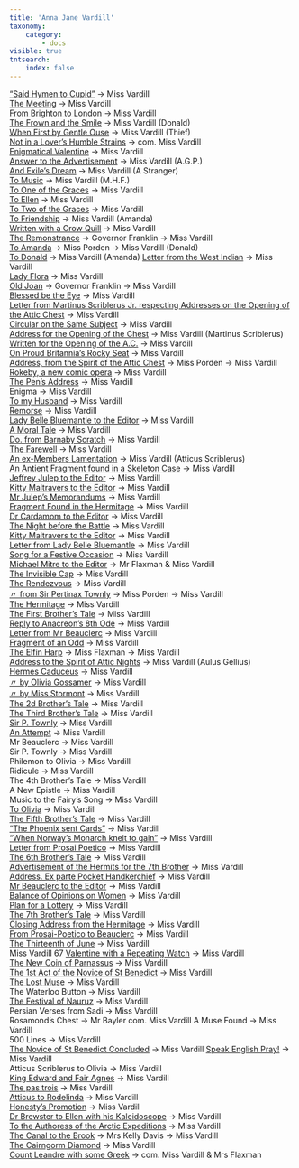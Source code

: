 ```yaml
---
title: 'Anna Jane Vardill'
taxonomy:
    category:
        - docs
visible: true
tntsearch:
    index: false
---
```



[“Said Hymen to Cupid”](../vardill) → <span class="name">Miss Vardill</span>  
[The Meeting](../../season-4/meeting-46/meeting) → <span class="name">Miss Vardill</span>  
[From Brighton to London](../../season-4/meeting-47/brighton) → <span class="name">Miss Vardill</span>  
[The Frown and the Smile](../../season-4/meeting-48/frown) → <span class="name">Miss Vardill</span> <span class="alias">(Donald)</span>  
[When First by Gentle Ouse](../../season-4/meeting-49/ouse) → <span class="name">Miss Vardill</span> <span class="alias">(Thief)</span>  
[Not in a Lover’s Humble Strains](../../season-4/meeting-49/strains) → <span class="name">com. Miss Vardill</span>  
[Enigmatical Valentine](../../season-4/meeting-49/enigmatical) → <span class="name">Miss Vardill</span>  
[Answer to the Advertisement](../../season-4/meeting-49/answer-1) → <span class="name">Miss Vardill</span> <span class="alias">(A.G.P.)</span>  
[And Exile’s Dream](../../season-4/meeting-51/exile) → <span class="name">Miss Vardill</span> <span class="alias">(A Stranger)</span>  
[To Music](../../season-4/meeting-51/music) → <span class="name">Miss Vardill</span> <span class="alias">(M.H.F.)</span>  
[To One of the Graces](../../season-4/meeting-52/graces) → <span class="name">Miss Vardill</span>  
[To Ellen](../../season-4/meeting-52/ellen) → <span class="name">Miss Vardill</span>  
[To Two of the Graces](../../season-4/meeting-53/graces) → <span class="name">Miss Vardill</span>  
[To Friendship](../../season-4/meeting-54/friendship) → <span class="name">Miss Vardill</span> <span class="alias">(Amanda)</span>  
[Written with a Crow Quill](../../season-4/meeting-54/quill) → <span class="name">Miss Vardill</span>  
[The Remonstrance](../../season-4/meeting-54/remonstrance) → Governor Franklin → <span class="name">Miss Vardill</span>  
[To Amanda](../../season-4/meeting-55/amanda) → Miss Porden → <span class="name">Miss Vardill</span> <span class="alias">(Donald)</span> <span data-tippy="Attributed to EAP but handwriting that of AJV" class="info"><i class="fa fa-info-circle" aria-hidden="true"></i></span>   
[To Donald](../../season-4/meeting-55/donald) → <span class="name">Miss Vardill</span> <span class="alias">(Amanda)</span>
[Letter from the West Indian](../../season-4/meeting-56/west) → <span class="name">Miss Vardill</span>  
[Lady Flora](../../season-4/meeting-56/flora) → <span class="name">Miss Vardill</span>  
[Old Joan](../../season-4/meeting-57/joan) → <span class="grey">Governor Franklin</span> → <span class="name">Miss Vardill</span>  
[Blessed be the Eye](../../season-4/meeting-57/eye) → <span class="name">Miss Vardill</span>  
[Letter from Martinus Scriblerus Jr. respecting Addresses on the Opening of the Attic Chest](../../season-5/meeting-58/letter-1) → <span class="name">Miss Vardill</span>  
[Circular on the Same Subject](../../season-5/meeting-58/circular) → <span class="name">Miss Vardill</span>  
[Address for the Opening of the Chest](../../season-5/meeting-58/address-1) → <span class="name">Miss Vardill</span> <span class="alias">(Martinus Scriblerus)</span>  
[Written for the Opening of the A.C.](../../season-5/meeting-58/opening) → <span class="name">Miss Vardill</span>  
[On Proud Britannia’s Rocky Seat](../../season-5/meeting-58/opening) → <span class="name">Miss Vardill</span> <span data-tippy="Duplicate listing for previous contribution" class="info"><i class="fa fa-info-circle" aria-hidden="true"></i></span>  
[Address, from the Spirit of the Attic Chest](../../season-5/meeting-58/address-4) → Miss Porden → <span class="name">Miss Vardill</span> <span data-tippy="Attributed to EAP but handwriting is that of AJV" class="info"><i class="fa fa-info-circle" aria-hidden="true"></i></span>  
[Rokeby, a new comic opera](../../season-5/meeting-59/rokeby) → <span class="name">Miss Vardill</span>  
[The Pen’s Address](../../season-5/meeting-59/pen) → <span class="name">Miss Vardill</span>  
<span class="grey">Enigma → Miss Vardill</span>  
[To my Husband](../../season-5/meeting-60/husband) → <span class="name">Miss Vardill</span>  
[Remorse](../../season-5/meeting-60/remorse) → <span class="name">Miss Vardill</span>  
[Lady Belle Bluemantle to the Editor](../../season-5/meeting-61/bluemantle) → <span class="name">Miss Vardill</span>  
[A Moral Tale](../../season-5/meeting-61/moral) → <span class="name">Miss Vardill</span>  
[Do. from Barnaby Scratch](../../season-5/meeting-62/scratch) → <span class="name">Miss Vardill</span> <span data-tippy="Attributed to Vardill but written in another hand" class="info"><i class="fa fa-info-circle" aria-hidden="true"></i></span>  
[The Farewell](../../season-5/meeting-62/farewell) → <span class="name">Miss Vardill</span>  
[An ex-Members Lamentation](../../season-5/meeting-62/lamentation) → <span class="name">Miss Vardill</span> <span class="alias">(Atticus Scriblerus)</span>  
[An Antient Fragment found in a Skeleton Case](../../season-5/meeting-63/fragment) → <span class="name">Miss Vardill</span>  
[Jeffrey Julep to the Editor](../../season-5/meeting-63/letter) → <span class="grey">Miss Vardill</span>  
[Kitty Maltravers to the Editor](../../season-5/meeting-64/kitty) → <span class="grey">Miss Vardill</span>  
[Mr Julep’s Memorandums](../../season-5/meeting-64/julep) → <span class="grey">Miss Vardill</span>  
[Fragment Found in the Hermitage](../../season-5/meeting-64/fragment) → <span class="grey">Miss Vardill</span>  
[Dr Cardamom to the Editor](../../season-5/meeting-64/cardamom) → <span class="grey">Miss Vardill</span>  
[The Night before the Battle](../../season-5/meeting-64/battle) → <span class="grey">Miss Vardill</span>  
[Kitty Maltravers to the Editor](../../season-5/meeting-65/kitty) → <span class="name">Miss Vardill</span>  
[Letter from Lady Belle Bluemantle](../../season-5/meeting-65/belle) → <span class="name">Miss Vardill</span>  
[Song for a Festive Occasion](../../season-5/meeting-65/song) → <span class="name">Miss Vardill</span>  
[Michael Mitre to the Editor](../../season-5/meeting-66/mitre) → <span class="name">Mr Flaxman & Miss Vardill</span>  
[The Invisible Cap](../../season-5/meeting-66/cap) → <span class="name">Miss Vardill</span>  
[The Rendezvous](../../season-5/meeting-66/rendezvous) → <span class="name">Miss Vardill</span> <span data-tippy="Not included in acknowledgements" class="info"><i class="fa fa-info-circle" aria-hidden="true"></i></span>  
[ 〃 from Sir Pertinax Townly](../../season-6/meeting-67/pertinax) →  Miss Porden → <span class="name">Miss Vardill</span> <span data-tippy="Attributed to EAP but handwriting is that of AJV" class="info"><i class="fa fa-info-circle" aria-hidden="true"></i></span>  
  [The Hermitage](../../season-6/meeting-67/hermitage) → <span class="name">Miss Vardill</span>  
[The First Brother’s Tale](../../season-6/meeting-67/brother-1) → <span class="name">Miss Vardill</span>  
[Reply to Anacreon’s 8th Ode](../../season-6/meeting-68/reply) → <span class="name">Miss Vardill</span>  
[Letter from Mr Beauclerc](../../season-6/meeting-68/beauclerc) → <span class="name">Miss Vardill</span>  
[Fragment of an Odd](../../season-6/meeting-68/fragment) → <span class="name">Miss Vardill</span>  
[The Elfin Harp](../../season-7/meeting-69/harp) → Miss Flaxman → <span class="name">Miss Vardill</span>  <span data-tippy="Attributed to Miss Flaxman but handwriting that of AJV" class="info"><i class="fa fa-info-circle" aria-hidden="true"></i></span>  
[Address to the Spirit of Attic Nights](../../season-7/meeting-69/aulus) → <span class="name">Miss Vardill</span> <span class="alias">(Aulus Gellius)</span>  
[Hermes Caduceus](../../season-7/meeting-69/hermes) → <span class="name">Miss Vardill</span>  
[ 〃 by Olivia Gossamer](../../season-7/meeting-69/olivia) → <span class="name">Miss Vardill</span>  
[ 〃 by Miss Stormont](../../season-7/meeting-69/rodelinda) → <span class="name">Miss Vardill</span>  
[The 2d Brother’s Tale](../../season-7/meeting-69/brother-2) → <span class="name">Miss Vardill</span>  
[The Third Brother’s Tale](../../season-7/meeting-70/brother-3) → <span class="name">Miss Vardill</span>  
[Sir P. Townly](../../season-7/meeting-70/pertinax) → <span class="name">Miss Vardill</span>  
[An Attempt](../../season-7/meeting-70/attempt) → <span class="name">Miss Vardill  
<span class="grey">Mr Beauclerc → Miss Vardill</span>  
<span class="grey">Sir P. Townly → Miss Vardill</span>  
<span class="grey">Philemon to Olivia → Miss Vardill</span>  
<span class="grey">Ridicule → Miss Vardill</span>  
<span class="grey">The 4th Brother’s Tale → Miss Vardill</span>  
<span class="grey">A New Epistle → Miss Vardill</span>  
<span class="grey">Music to the Fairy’s Song → Miss Vardill</span>  
[To Olivia](../../season-7/meeting-72/olivia) → <span class="grey">Miss Vardill</span>  
[The Fifth Brother’s Tale](../../season-7/meeting-73/brother-5) → <span class="grey">Miss Vardill</grey>  
[“The Phoenix sent Cards”](../../season-8/meeting-74/phoenix) → <span class="name">Miss Vardill</span>  
[“When Norway’s Monarch knelt to gain”](../../season-8/meeting-74/pertinax#norway) → <span class="name">Miss Vardill</span>  
[Letter from Prosai Poetico](../../season-8/meeting-74/prosai) → <span class="name">Miss Vardill  
[The 6th Brother’s Tale](../../season-8/meeting-74/brother-6) → <span class="name">Miss Vardill</span>  
[Advertisement of the Hermits for the 7th Brother](../../season-8/meeting-74/hermits) → <span class="name">Miss Vardill</span>  
[Address. Ex parte Pocket Handkerchief](../../season-8/meeting-75/handkerchief) → <span class="name">Miss Vardill</span>    
[Mr Beauclerc to the Editor](../../season-8/meeting-75/beauclerc) → <span class="name">Miss Vardill</span>  
[Balance of Opinions on Women](../../season-8/meeting-75/procon) → <span class="name">Miss Vardill</span>  
[Plan for a Lottery](../../season-8/meeting-75/lottery) → <span class="name">Miss Vardill</span>  
[The 7th Brother’s Tale](../../season-8/meeting-75/brother-7) → <span class="name">Miss Vardill</span>  
[Closing Address from the Hermitage](../../season-8/meeting-75/hermitage) → <span class="name">Miss Vardill</span>  
[From Prosai-Poetico to Beauclerc](../../season-8/meeting-85/prosai) → <span class="name">Miss Vardill</span>  
[The Thirteenth of June](../../season-8/meeting-85/june) → <span class="name">Miss Vardill</span>  
		<td>Miss Vardill</td> <td class="price">67</td>
[Valentine with a Repeating Watch](../../season-9/meeting-87/watch) → <span class="name">Miss Vardill</span>  
[The New Coin of Parnassus](../../season-9/meeting-87/coin) → <span class="name">Miss Vardill</span>  
[The 1st Act of the Novice of St Benedict](../../season-9/meeting-87/novice) → <span class="name">Miss Vardill</span>  
[The Lost Muse](../../season-9/meeting-88/muse) → <span class="name">Miss Vardill</span>  
<span class="grey">The Waterloo Button → Miss Vardill</span> <a href="https://vardill.org/relic.html"><i class="fa fa-external-link" aria-hidden="true"></i></a>  
[The Festival of Nauruz](../../season-9/meeting-89/nauruz) → <span class="name">Miss Vardill</span>  
<span class="grey">Persian Verses from Sadi → Miss Vardill</span>  
<span class="grey">Rosamond’s Chest → Mr Bayler com. Miss Vardill</span>
<span class="grey">A Muse Found → Miss Vardill</span>  
<span class="grey">500 Lines → Miss Vardill</span>  
[The Novice of St Benedict Concluded](../../season-9/meeting-91/novice) → <span class="name">Miss Vardill</span>
[Speak English Pray!](../../season-9/meeting-92/english) → <span class="name">Miss Vardill</span>  
<span class="grey">Atticus Scriblerus to Olivia → Miss Vardill</span>  
[King Edward and Fair Agnes](../../season-9/meeting-92/legend) → <span class="name">Miss Vardill</span>  
[The pas trois](../../season-9/meeting-93/pas-trois) → <span class="name">Miss Vardill</span>  
[Atticus to Rodelinda](../../season-9/meeting-93/atticus) → <span class="name">Miss Vardill</span>  
[Honesty’s Promotion](../../season-10/meeting-94/honesty) → <span class="name">Miss Vardill</span>  
[Dr Brewster to Ellen with his Kaleidoscope](../../season-10/meeting-94/brewster) → <span class="name">Miss Vardill</span>  
[To the Authoress of the Arctic Expeditions](../../season-10/meeting-94/arctic) → <span class="name">Miss Vardill</span>  
[The Canal to the Brook](../../season-10/meeting-95/canal) → Mrs Kelly Davis → <span class="name">Miss Vardill</span>  
[The Cairngorm Diamond](../../season-10/meeting-95/cairngorm) → <span class="name">Miss Vardill</span>  
[Count Leandre with some Greek](../../season-10/meeting-95/leandre-2) → <span class="name">com. Miss Vardill & Mrs Flaxman</span>
